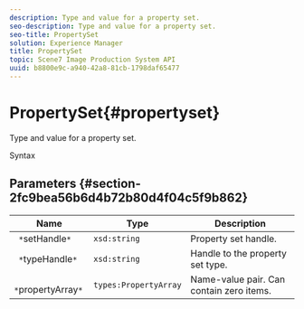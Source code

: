 ```yaml
---
description: Type and value for a property set.
seo-description: Type and value for a property set.
seo-title: PropertySet
solution: Experience Manager
title: PropertySet
topic: Scene7 Image Production System API
uuid: b8800e9c-a940-42a8-81cb-1798daf65477
---
```


# PropertySet{#propertyset}

Type and value for a property set.

 Syntax 

## Parameters {#section-2fc9bea56b6d4b72b80d4f04c5f9b862}

|  Name  | Type  | Description  |
|---|---|---|
|  ` *`setHandle`*`  | `xsd:string`  | Property set handle.  |
|  ` *`typeHandle`*`  | `xsd:string`  | Handle to the property set type.  |
|  ` *`propertyArray`*`  | `types:PropertyArray`  | Name-value pair. Can contain zero items.  |

